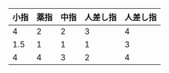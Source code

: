 

| 小指  | 薬指  | 中指  | 人差し指 | 人差し指 |
| --- | --- | --- | ---- | ---- |
| 4   | 2   | 2   | 3    | 4    |
| 1.5 | 1   | 1   | 1    | 3    |
| 4   | 4   | 3   | 2    | 4    |


